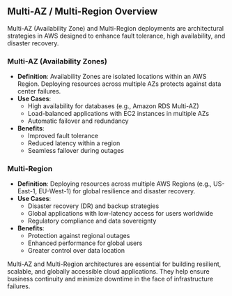 ## Multi-AZ / Multi-Region Overview

Multi-AZ (Availability Zone) and Multi-Region deployments are architectural strategies in AWS designed to enhance fault tolerance, high availability, and disaster recovery.

###  Multi-AZ (Availability Zones)

- **Definition**: Availability Zones are isolated locations within an AWS Region. Deploying resources across multiple AZs protects against data center failures.
- **Use Cases**:
  - High availability for databases (e.g., Amazon RDS Multi-AZ)
  - Load-balanced applications with EC2 instances in multiple AZs
  - Automatic failover and redundancy
- **Benefits**:
  - Improved fault tolerance
  - Reduced latency within a region
  - Seamless failover during outages

###  Multi-Region

- **Definition**: Deploying resources across multiple AWS Regions (e.g., US-East-1, EU-West-1) for global resilience and disaster recovery.
- **Use Cases**:
  - Disaster recovery (DR) and backup strategies
  - Global applications with low-latency access for users worldwide
  - Regulatory compliance and data sovereignty
- **Benefits**:
  - Protection against regional outages
  - Enhanced performance for global users
  - Greater control over data location



Multi-AZ and Multi-Region architectures are essential for building resilient, scalable, and globally accessible cloud applications. They help ensure business continuity and minimize downtime in the face of infrastructure failures.
